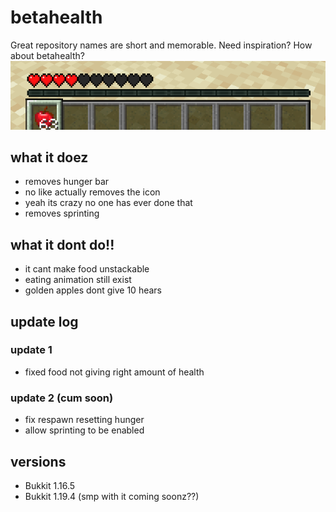 # betahealth
Great repository names are short and memorable. Need inspiration? How about betahealth?<br>
![](hotbar.PNG)

## what it doez
* removes hunger bar
* no like actually removes the icon
* yeah its crazy no one has ever done that
* removes sprinting
## what it dont do!!
* it cant make food unstackable
* eating animation still exist
* golden apples dont give 10 hears
## update log
### update 1
* fixed food not giving right amount of health
### update 2 (cum soon)
* fix respawn resetting hunger
* allow sprinting to be enabled
## versions
* Bukkit 1.16.5
* Bukkit 1.19.4 (smp with it coming soonz??)
